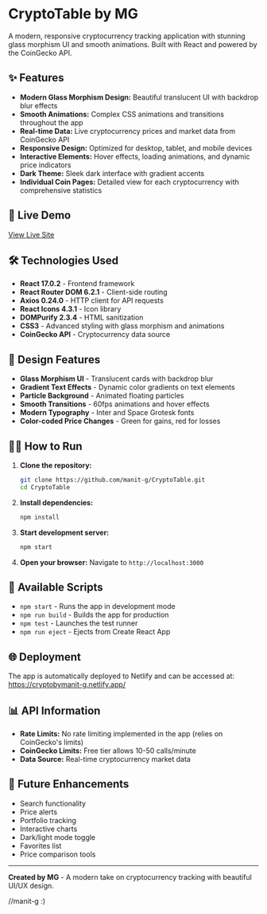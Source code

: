 # CryptoTable by MG

A modern, responsive cryptocurrency tracking application with stunning glass morphism UI and smooth animations. Built with React and powered by the CoinGecko API.

## ✨ Features

- **Modern Glass Morphism Design:** Beautiful translucent UI with backdrop blur effects
- **Smooth Animations:** Complex CSS animations and transitions throughout the app
- **Real-time Data:** Live cryptocurrency prices and market data from CoinGecko API
- **Responsive Design:** Optimized for desktop, tablet, and mobile devices
- **Interactive Elements:** Hover effects, loading animations, and dynamic price indicators
- **Dark Theme:** Sleek dark interface with gradient accents
- **Individual Coin Pages:** Detailed view for each cryptocurrency with comprehensive statistics

## 🚀 Live Demo

[View Live Site](https://cryptotable-by-mg.netlify.app)

## 🛠️ Technologies Used

- **React 17.0.2** - Frontend framework
- **React Router DOM 6.2.1** - Client-side routing
- **Axios 0.24.0** - HTTP client for API requests
- **React Icons 4.3.1** - Icon library
- **DOMPurify 2.3.4** - HTML sanitization
- **CSS3** - Advanced styling with glass morphism and animations
- **CoinGecko API** - Cryptocurrency data source

## 🎨 Design Features

- **Glass Morphism UI** - Translucent cards with backdrop blur
- **Gradient Text Effects** - Dynamic color gradients on text elements
- **Particle Background** - Animated floating particles
- **Smooth Transitions** - 60fps animations and hover effects
- **Modern Typography** - Inter and Space Grotesk fonts
- **Color-coded Price Changes** - Green for gains, red for losses

## 🏃‍♂️ How to Run

1. **Clone the repository:**
   ```bash
   git clone https://github.com/manit-g/CryptoTable.git
   cd CryptoTable
   ```

2. **Install dependencies:**
   ```bash
   npm install
   ```

3. **Start development server:**
   ```bash
   npm start
   ```

4. **Open your browser:**
   Navigate to `http://localhost:3000`

## 📱 Available Scripts

- `npm start` - Runs the app in development mode
- `npm run build` - Builds the app for production
- `npm test` - Launches the test runner
- `npm run eject` - Ejects from Create React App

## 🌐 Deployment

The app is automatically deployed to Netlify and can be accessed at:
https://cryptobymanit-g.netlify.app/

## 📊 API Information

- **Rate Limits:** No rate limiting implemented in the app (relies on CoinGecko's limits)
- **CoinGecko Limits:** Free tier allows 10-50 calls/minute
- **Data Source:** Real-time cryptocurrency market data

## 🎯 Future Enhancements

- Search functionality
- Price alerts
- Portfolio tracking
- Interactive charts
- Dark/light mode toggle
- Favorites list
- Price comparison tools

---

**Created by MG** - A modern take on cryptocurrency tracking with beautiful UI/UX design.

//manit-g :)